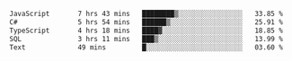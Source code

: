 <!--START_SECTION:waka-->

```txt
JavaScript       7 hrs 43 mins   ████████▒░░░░░░░░░░░░░░░░   33.85 %
C#               5 hrs 54 mins   ██████▒░░░░░░░░░░░░░░░░░░   25.91 %
TypeScript       4 hrs 18 mins   ████▓░░░░░░░░░░░░░░░░░░░░   18.85 %
SQL              3 hrs 11 mins   ███▒░░░░░░░░░░░░░░░░░░░░░   13.99 %
Text             49 mins         █░░░░░░░░░░░░░░░░░░░░░░░░   03.60 %
```

<!--END_SECTION:waka-->
